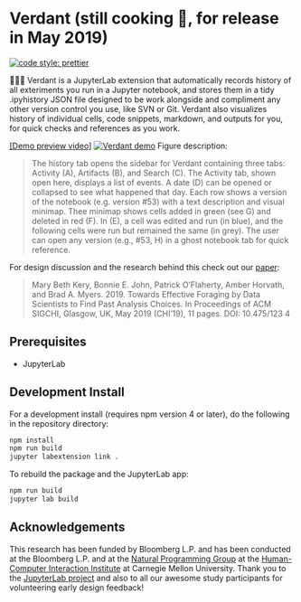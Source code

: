 # Verdant (still cooking :cake:, for release in May 2019)
[![code style: prettier](https://img.shields.io/badge/code_style-prettier-ff69b4.svg?style=flat-square)](https://github.com/prettier/prettier)

🌱🌿🌱 Verdant is a JupyterLab extension that automatically records history of all exteriments you run in a Jupyter notebook, and stores them in a tidy .ipyhistory JSON file designed to be work alongside and compliment any other version control you use, like SVN or Git. Verdant also visualizes history of individual cells, code snippets, markdown, and outputs for you, for quick checks and references as you work.

[[Demo preview video]](https://www.youtube.com/watch?v=4v_mHIJdZq0&t=4s) [![Verdant demo](https://github.com/mkery/Verdant/blob/master/design/verdant_run.jpg?raw=true)](https://www.youtube.com/watch?v=4v_mHIJdZq0&t=4s)
Figure description: 
> The history tab opens the sidebar for Verdant containing three tabs: Activity (A), Artifacts (B), and Search
(C). The Activity tab, shown open here, displays a list of events. A date (D) can be opened or collapsed to see what
happened that day. Each row shows a version of the notebook (e.g. version #53) with a text description and visual minimap.
Thee minimap shows cells added in green (see G) and deleted in red (F). In (E), a cell was edited and run (in blue), and the
following cells were run but remained the same (in grey). The user can open any version (e.g., #53, H) in a ghost
notebook tab for quick reference.


For design discussion and the research behind this check out our [paper](https://marybethkery.com/projects/Verdant/Towards_effective_foraging_by_data_scientists.pdf):

> Mary Beth Kery, Bonnie E. John, Patrick O’Flaherty, Amber Horvath, and
> Brad A. Myers. 2019. Towards Effective Foraging by Data Scientists to Find
> Past Analysis Choices. In Proceedings of ACM SIGCHI, Glasgow, UK, May
> 2019 (CHI’19), 11 pages. DOI: 10.475/123 4

## Prerequisites

* JupyterLab

## Development Install

For a development install (requires npm version 4 or later), do the following in the repository directory:

```bash
npm install
npm run build
jupyter labextension link .
```

To rebuild the package and the JupyterLab app:

```bash
npm run build
jupyter lab build
```

## Acknowledgements
This research has been funded by Bloomberg L.P. and has been conducted at the Bloomberg L.P. and at the [Natural Programming Group](https://www.cs.cmu.edu/~NatProg/) at the [Human-Computer Interaction Institute](https://hcii.cmu.edu/) at Carnegie Mellon University. Thank you to the [JupyterLab project](https://github.com/jupyterlab/jupyterlab) and also to all our awesome study participants for volunteering early design feedback!

